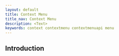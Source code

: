 ```yaml
---
layout: default
title: Context Menu
title_nav: Context Menu
description: <Text>
keywords: context contextmenu contextmenuapi menu
---
```


## Introduction